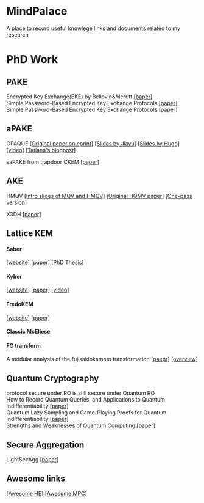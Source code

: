 # MindPalace
A place to record useful knowlege links and documents related to my research 

# PhD Work
## PAKE
Encrypted Key Exchange(EKE) by Bellovin&Merritt 
[[paper]](https://www.cs.columbia.edu/~smb/papers/neke.pdf)  
Simple Password-Based Encrypted Key   Exchange Protocols 
[[paper]](https://www.di.ens.fr/~mabdalla/papers/AbPo05a-letter.pdf)  
Simple Password-Based Encrypted Key Exchange Protocols 
[[paper]](https://eprint.iacr.org/2005/196.pdf)

## aPAKE
OPAQUE
[[Original paper on eprint]](https://eprint.iacr.org/2018/163.pdf)
[[Slides by Jiayu]](https://eurocrypt.iacr.org/2018/Slides/Thursday/TrackA/02-03.pdf)
[[Slides by Hugo]](https://rwc.iacr.org/2019/slides/opaque-rwc19-posted.pdf)
[[video]](https://www.youtube.com/watch?v=LivwMvoEEKM)
[[Tatiana's blogpost]](https://blog.cloudflare.com/opaque-oblivious-passwords/)    


saPAKE from trapdoor CKEM
[[paper]](https://eprint.iacr.org/2019/647.pdf)

## AKE
HMQV
[[Intro slides of MQV and HMQV]](https://www.aumasson.jp/data/talks/mqv_ic67.pdf)
[[Original HQMV paper]](https://eprint.iacr.org/2005/176.pdf)
[[One-pass version]](https://eprint.iacr.org/2010/638.pdf)

X3DH
[[paper]](https://signal.org/docs/specifications/x3dh/)

## Lattice KEM
#### Saber 
[[website]]()
[[paper]](https://eprint.iacr.org/2018/230.pdf) 
[[PhD Thesis]](https://www.esat.kuleuven.be/cosic/publications/thesis-398.pdf)
#### Kyber 
[[website]]()
[[paper]]()
[[video]](https://www.youtube.com/watch?v=YsnmYl7BsgY)

#### FredoKEM
[[website]](https://frodokem.org/#spec)
[[paper]]()

#### Classic McEliese


#### FO transform
A modular analysis of the fujisakiokamoto transformation
[[paepr]](https://eprint.iacr.org/2017/604.pdf)
[[overview]](https://courses.cs.ut.ee/MTAT.07.022/2018_fall/uploads/Main/reelika-report-f18-19.pdf)

## Quantum Cryptography
protocol secure under RO is still secure under Quantum RO   
How to Record Quantum Queries, and Applications to Quantum Indifferentiability
[[paper]](https://eprint.iacr.org/2018/276.pdf)  
Quantum Lazy Sampling and Game-Playing Proofs for Quantum Indifferentiability
[[paper]](https://eprint.iacr.org/2019/428.pdf)  
Strengths and Weaknesses of Quantum Computing
[[paper]](https://arxiv.org/pdf/quant-ph/9701001.pdf)  


## Secure Aggregation
LightSecAgg
[[paper]](https://arxiv.org/pdf/2109.14236.pdf)




## Awesome links
[[Awesome HE]](https://github.com/jonaschn/awesome-he)
[[Awesome MPC]](https://github.com/rdragos/awesome-mpc)